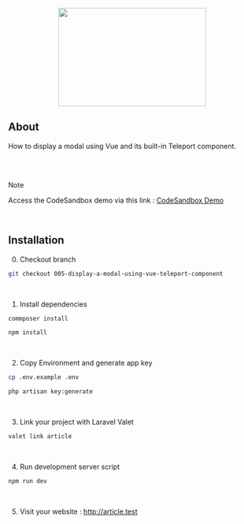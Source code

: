<p align="center"><img src="https://raw.githubusercontent.com/capsulescodes/articles/main/capsules-articles-image.svg" width="300px" height="200px" /></p>


## About

How to display a modal using Vue and its built-in Teleport component.

<br>
<br>

> [!NOTE]
> Access the CodeSandbox demo via this link : [ CodeSandbox Demo ](https://codesandbox.io/p/devbox/github/capsulescodes/articles/tree/005-display-a-modal-using-vue-teleport-component)

<br>

## Installation

0. Checkout branch

```bash
git checkout 005-display-a-modal-using-vue-teleport-component
```

<br>

1. Install dependencies

```bash
commposer install

npm install
```

<br>

2. Copy Environment and generate app key

```bash
cp .env.example .env

php artisan key:generate
```

<br>

3. Link your project with Laravel Valet

```bash
valet link article
```

<br>

4. Run development server script

```bash
npm run dev
```

<br>

5. Visit your website : http://article.test
